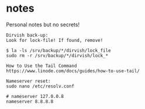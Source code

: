 # notes
Personal notes but no secrets!

```
Dirvish back-up: 
Look for lock-file! If found, remove!

$ la -ls /srv/backup/*/dirvish/lock_file
sudo rm -r /srv/backup/*/dirvish/lock_*
```

```
How to Use the Tail Command
https://www.linode.com/docs/guides/how-to-use-tail/
```
```
Nameserver reset:
sudo nano /etc/resolv.conf

# nameserver 127.0.0.8
nameserver 8.8.8.8
```
